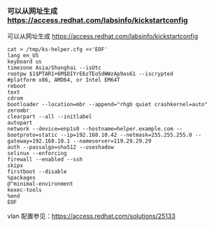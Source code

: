 ### 可以从网址生成 https://access.redhat.com/labsinfo/kickstartconfig
可以从网址生成 https://access.redhat.com/labsinfo/kickstartconfig
```
cat > /tmp/ks-helper.cfg <<'EOF'
lang en_US
keyboard us
timezone Asia/Shanghai --isUtc
rootpw $1$PTAR1+6M$DIYrE6zTEo5dWWzAp9as61 --iscrypted
#platform x86, AMD64, or Intel EM64T
reboot
text
cdrom
bootloader --location=mbr --append="rhgb quiet crashkernel=auto"
zerombr
clearpart --all --initlabel
autopart
network --device=enp1s0 --hostname=helper.example.com --bootproto=static --ip=192.168.10.42 --netmask=255.255.255.0 --gateway=192.168.10.1 --nameserver=119.29.29.29
auth --passalgo=sha512 --useshadow
selinux --enforcing
firewall --enabled --ssh
skipx
firstboot --disable
%packages
@^minimal-environment
kexec-tools
%end
EOF
```

vlan 配置参见：https://access.redhat.com/solutions/25133